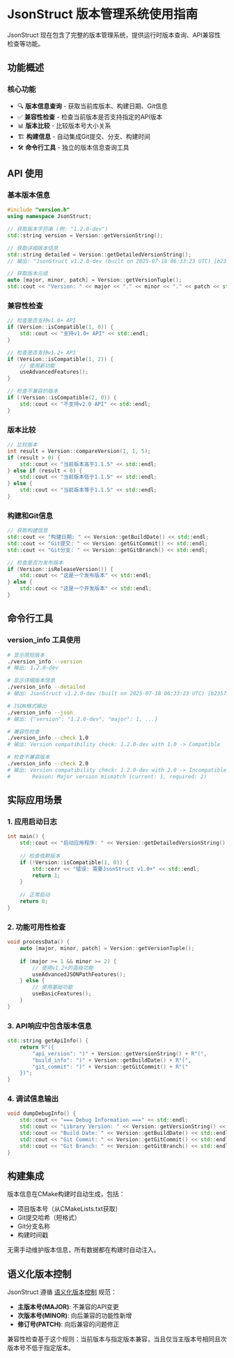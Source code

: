 # JsonStruct 版本管理系统使用指南

JsonStruct 现在包含了完整的版本管理系统，提供运行时版本查询、API兼容性检查等功能。

## 功能概述

### 核心功能
- 🔍 **版本信息查询** - 获取当前库版本、构建日期、Git信息
- ✅ **兼容性检查** - 检查当前版本是否支持指定的API版本
- 📊 **版本比较** - 比较版本号大小关系
- 🏗️ **构建信息** - 自动集成Git提交、分支、构建时间
- 🛠️ **命令行工具** - 独立的版本信息查询工具

## API 使用

### 基本版本信息
```cpp
#include "version.h"
using namespace JsonStruct;

// 获取版本字符串 (例: "1.2.0-dev")
std::string version = Version::getVersionString();

// 获取详细版本信息
std::string detailed = Version::getDetailedVersionString();
// 输出: "JsonStruct v1.2.0-dev (built on 2025-07-18 06:33:23 UTC) [b23572d on dev]"

// 获取版本元组
auto [major, minor, patch] = Version::getVersionTuple();
std::cout << "Version: " << major << "." << minor << "." << patch << std::endl;
```

### 兼容性检查
```cpp
// 检查是否支持v1.0+ API
if (Version::isCompatible(1, 0)) {
    std::cout << "支持v1.0+ API" << std::endl;
}

// 检查是否支持v1.2+ API
if (Version::isCompatible(1, 2)) {
    // 使用新功能
    useAdvancedFeatures();
}

// 检查不兼容的版本
if (!Version::isCompatible(2, 0)) {
    std::cout << "不支持v2.0 API" << std::endl;
}
```

### 版本比较
```cpp
// 比较版本
int result = Version::compareVersion(1, 1, 5);
if (result > 0) {
    std::cout << "当前版本高于1.1.5" << std::endl;
} else if (result < 0) {
    std::cout << "当前版本低于1.1.5" << std::endl;
} else {
    std::cout << "当前版本等于1.1.5" << std::endl;
}
```

### 构建和Git信息
```cpp
// 获取构建信息
std::cout << "构建日期: " << Version::getBuildDate() << std::endl;
std::cout << "Git提交: " << Version::getGitCommit() << std::endl;
std::cout << "Git分支: " << Version::getGitBranch() << std::endl;

// 检查是否为发布版本
if (Version::isReleaseVersion()) {
    std::cout << "这是一个发布版本" << std::endl;
} else {
    std::cout << "这是一个开发版本" << std::endl;
}
```

## 命令行工具

### version_info 工具使用

```bash
# 显示简短版本
./version_info --version
# 输出: 1.2.0-dev

# 显示详细版本信息
./version_info --detailed  
# 输出: JsonStruct v1.2.0-dev (built on 2025-07-18 06:33:23 UTC) [b23572d on dev]

# JSON格式输出
./version_info --json
# 输出: {"version": "1.2.0-dev", "major": 1, ...}

# 兼容性检查
./version_info --check 1.0
# 输出: Version compatibility check: 1.2.0-dev with 1.0 -> Compatible

# 检查不兼容版本
./version_info --check 2.0
# 输出: Version compatibility check: 1.2.0-dev with 2.0 -> Incompatible
#       Reason: Major version mismatch (current: 1, required: 2)
```

## 实际应用场景

### 1. 应用启动日志
```cpp
int main() {
    std::cout << "启动应用程序: " << Version::getDetailedVersionString() << std::endl;
    
    // 检查依赖版本
    if (!Version::isCompatible(1, 0)) {
        std::cerr << "错误: 需要JsonStruct v1.0+" << std::endl;
        return 1;
    }
    
    // 正常启动
    return 0;
}
```

### 2. 功能可用性检查
```cpp
void processData() {
    auto [major, minor, patch] = Version::getVersionTuple();
    
    if (major >= 1 && minor >= 2) {
        // 使用v1.2+的高级功能
        useAdvancedJSONPathFeatures();
    } else {
        // 使用基础功能
        useBasicFeatures();
    }
}
```

### 3. API响应中包含版本信息
```cpp
std::string getApiInfo() {
    return R"({
        "api_version": ")" + Version::getVersionString() + R"(",
        "build_info": ")" + Version::getBuildDate() + R"(",
        "git_commit": ")" + Version::getGitCommit() + R"("
    })";
}
```

### 4. 调试信息输出
```cpp
void dumpDebugInfo() {
    std::cout << "=== Debug Information ===" << std::endl;
    std::cout << "Library Version: " << Version::getVersionString() << std::endl;
    std::cout << "Build Date: " << Version::getBuildDate() << std::endl;
    std::cout << "Git Commit: " << Version::getGitCommit() << std::endl;
    std::cout << "Git Branch: " << Version::getGitBranch() << std::endl;
}
```

## 构建集成

版本信息在CMake构建时自动生成，包括：
- 项目版本号（从CMakeLists.txt获取）
- Git提交哈希（短格式）
- Git分支名称
- 构建时间戳

无需手动维护版本信息，所有数据都在构建时自动注入。

## 语义化版本控制

JsonStruct 遵循 [语义化版本控制](https://semver.org/) 规范：
- **主版本号(MAJOR)**: 不兼容的API变更
- **次版本号(MINOR)**: 向后兼容的功能性新增  
- **修订号(PATCH)**: 向后兼容的问题修正

兼容性检查基于这个规则：当前版本与指定版本兼容，当且仅当主版本号相同且次版本号不低于指定版本。
